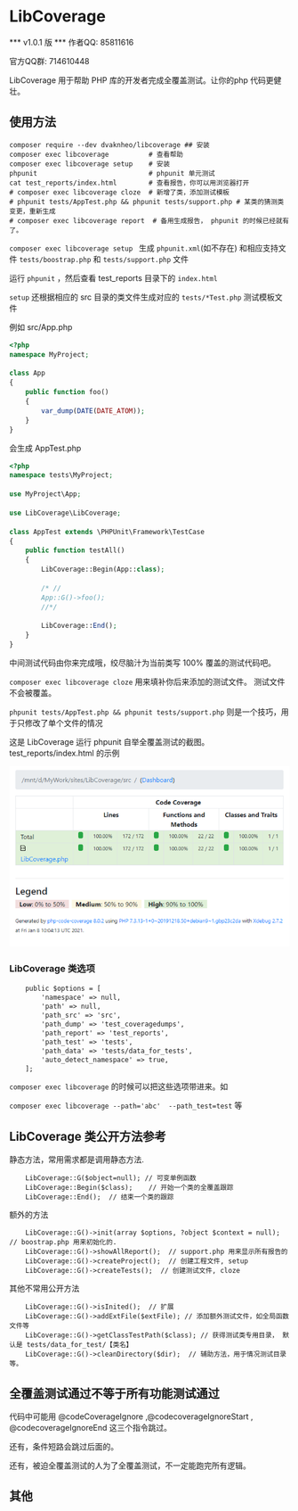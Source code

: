 # LibCoverage
*** v1.0.1 版 ***
作者QQ: 85811616

官方QQ群: 714610448

LibCoverage 用于帮助 PHP 库的开发者完成全覆盖测试。让你的php 代码更健壮。

## 使用方法

```
composer require --dev dvaknheo/libcoverage ## 安装
composer exec libcoverage          # 查看帮助
composer exec libcoverage setup    # 安装
phpunit                            # phpunit 单元测试
cat test_reports/index.html        # 查看报告，你可以用浏览器打开
# composer exec libcoverage cloze  # 新增了类，添加测试模板
# phpunit tests/AppTest.php && phpunit tests/support.php # 某类的猜测类变更，重新生成
# composer exec libcoverage report  # 备用生成报告， phpunit 的时候已经就有了。
```

`composer exec libcoverage setup ` 生成 `phpunit.xml`(如不存在) 和相应支持文件 `tests/boostrap.php` 和 `tests/support.php` 文件

运行 `phpunit` ，然后查看 test_reports 目录下的 `index.html`

`setup` 还根据相应的 src 目录的类文件生成对应的 `tests/*Test.php` 测试模板文件

例如 src/App.php

```php
<?php
namespace MyProject;

class App
{
    public function foo()
    {
        var_dump(DATE(DATE_ATOM));
    }
}
```
会生成 AppTest.php
```php
<?php 
namespace tests\MyProject;

use MyProject\App;

use LibCoverage\LibCoverage;

class AppTest extends \PHPUnit\Framework\TestCase
{
    public function testAll()
    {
        LibCoverage::Begin(App::class);
        
        /* //
        App::G()->foo();
        //*/
        
        LibCoverage::End();
    }
}

```
中间测试代码由你来完成哦，绞尽脑汁为当前类写 100% 覆盖的测试代码吧。

`composer exec libcoverage cloze` 用来填补你后来添加的测试文件。 测试文件不会被覆盖。

`phpunit tests/AppTest.php && phpunit tests/support.php` 则是一个技巧，用于只修改了单个文件的情况

这是 LibCoverage 运行 phpunit 自举全覆盖测试的截图。 test_reports/index.html 的示例

![DuckPhp](docs/capture.png)


### LibCoverage 类选项
```
    public $options = [
        'namespace' => null,
        'path' => null,
        'path_src' => 'src',
        'path_dump' => 'test_coveragedumps',
        'path_report' => 'test_reports',
        'path_test' => 'tests',
        'path_data' => 'tests/data_for_tests',
        'auto_detect_namespace' => true, 
    ];
```

`composer exec libcoverage` 的时候可以把这些选项带进来。如

`composer exec libcoverage --path='abc'  --path_test=test` 等

## LibCoverage 类公开方法参考

静态方法，常用需求都是调用静态方法.
```
    LibCoverage::G($object=null); // 可变单例函数
    LibCoverage::Begin($class);    // 开始一个类的全覆盖跟踪
    LibCoverage::End();  // 结束一个类的跟踪
```

额外的方法
```
    LibCoverage::G()->init(array $options, ?object $context = null); // boostrap.php 用来初始化的.
    LibCoverage::G()->showAllReport();  // support.php 用来显示所有报告的
    LibCoverage::G()->createProject();  // 创建工程文件, setup
    LibCoverage::G()->createTests();  // 创建测试文件, cloze
```
其他不常用公开方法
```
    LibCoverage::G()->isInited();  // 扩展
    LibCoverage::G()->addExtFile($extFile); // 添加额外测试文件，如全局函数文件等
    LibCoverage::G()->getClassTestPath($class); // 获得测试类专用目录， 默认是 tests/data_for_test/【类名】
    LibCoverage::G()->cleanDirectory($dir);  // 辅助方法，用于情况测试目录等。
```
## 全覆盖测试通过不等于所有功能测试通过

代码中可能用 @codeCoverageIgnore ,@codecoverageIgnoreStart , @codecoverageIgnoreEnd 这三个指令跳过。

还有，条件短路会跳过后面的。

还有，被迫全覆盖测试的人为了全覆盖测试，不一定能跑完所有逻辑。

## 其他

